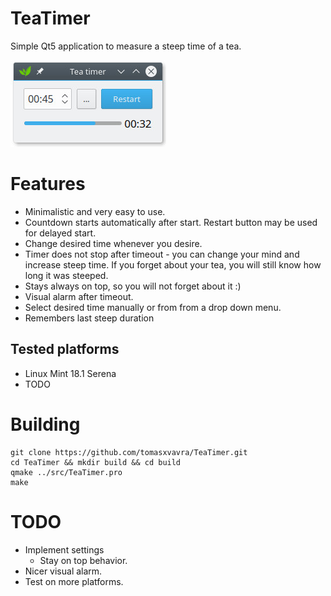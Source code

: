 # TeaTimer
Simple Qt5 application to measure a steep time of a tea.

![alt tag](https://raw.githubusercontent.com/tomasxvavra/TeaTimer/master/screen/screen_app.jpg)

# Features

* Minimalistic and very easy to use.
* Countdown starts automatically after start. Restart button may be used for delayed start.
* Change desired time whenever you desire.
* Timer does not stop after timeout - you can change your mind and increase steep time. If you forget about your tea, you will still know how long it was steeped.
* Stays always on top, so you will not forget about it :)
* Visual alarm after timeout.
* Select desired time manually or from from a drop down menu.
* Remembers last steep duration

## Tested platforms

* Linux Mint 18.1 Serena
* TODO

# Building

    git clone https://github.com/tomasxvavra/TeaTimer.git
    cd TeaTimer && mkdir build && cd build
    qmake ../src/TeaTimer.pro
    make

# TODO

* Implement settings
    * Stay on top behavior.
* Nicer visual alarm.
* Test on more platforms.

